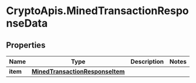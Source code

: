 # CryptoApis.MinedTransactionResponseData

## Properties

Name | Type | Description | Notes
------------ | ------------- | ------------- | -------------
**item** | [**MinedTransactionResponseItem**](MinedTransactionResponseItem.md) |  | 


